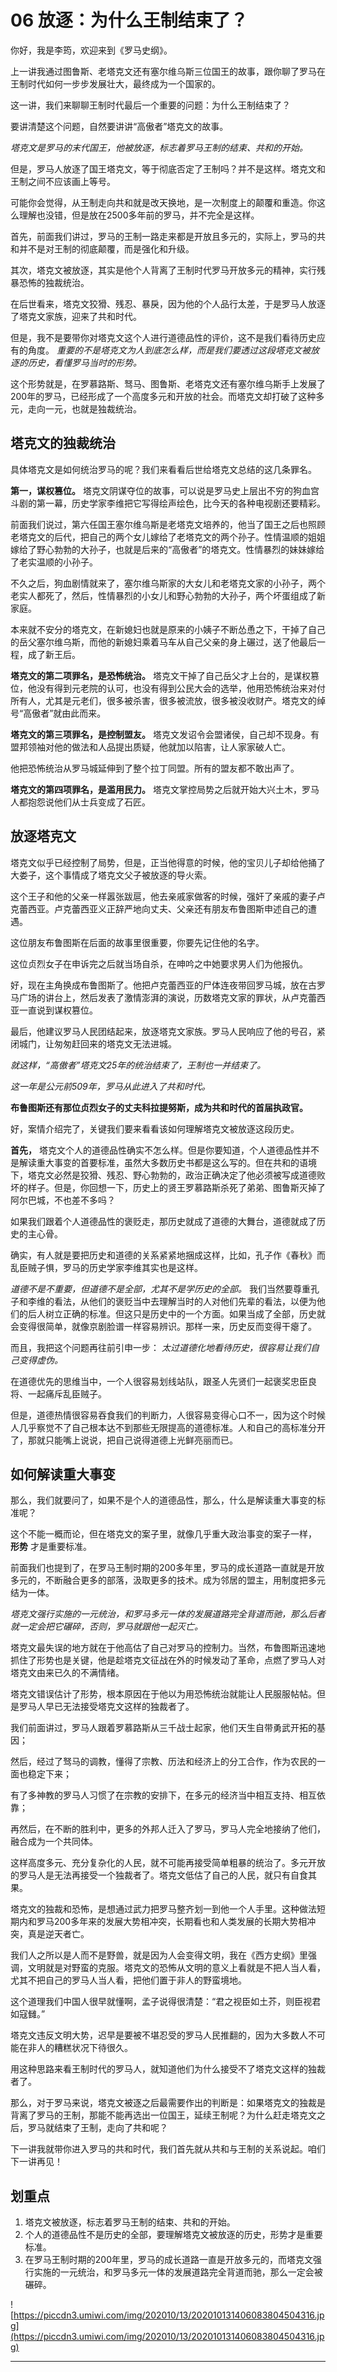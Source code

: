 # 06 放逐：为什么王制结束了？

你好，我是李筠，欢迎来到《罗马史纲》。

上一讲我通过图鲁斯、老塔克文还有塞尔维乌斯三位国王的故事，跟你聊了罗马在王制时代如何一步步发展壮大，最终成为一个国家的。

这一讲，我们来聊聊王制时代最后一个重要的问题：为什么王制结束了？

要讲清楚这个问题，自然要讲讲“高傲者”塔克文的故事。

 *塔克文是罗马的末代国王，他被放逐，标志着罗马王制的结束、共和的开始。*

但是，罗马人放逐了国王塔克文，等于彻底否定了王制吗？并不是这样。塔克文和王制之间不应该画上等号。

可能你会觉得，从王制走向共和就是改天换地，是一次制度上的颠覆和重造。你这么理解也没错，但是放在2500多年前的罗马，并不完全是这样。

首先，前面我们讲过，罗马的王制一路走来都是开放且多元的，实际上，罗马的共和并不是对王制的彻底颠覆，而是强化和升级。

其次，塔克文被放逐，其实是他个人背离了王制时代罗马开放多元的精神，实行残暴恐怖的独裁统治。

在后世看来，塔克文狡猾、残忍、暴戾，因为他的个人品行太差，于是罗马人放逐了塔克文家族，迎来了共和时代。

但是，我不是要带你对塔克文这个人进行道德品性的评价，这不是我们看待历史应有的角度。 *重要的不是塔克文为人到底怎么样，而是我们要透过这段塔克文被放逐的历史，看懂罗马当时的形势。*

这个形势就是，在罗慕路斯、驽马、图鲁斯、老塔克文还有塞尔维乌斯手上发展了200年的罗马，已经形成了一个高度多元和开放的社会。而塔克文却打破了这种多元，走向一元，也就是独裁统治。

## 塔克文的独裁统治

具体塔克文是如何统治罗马的呢？我们来看看后世给塔克文总结的这几条罪名。

 **第一，谋权篡位。** 塔克文阴谋夺位的故事，可以说是罗马史上层出不穷的狗血宫斗剧的第一幕，历史学家李维把它写得绘声绘色，比今天的各种电视剧还要精彩。

前面我们说过，第六任国王塞尔维乌斯是老塔克文培养的，他当了国王之后也照顾老塔克文的后代，把自己的两个女儿嫁给了老塔克文的两个孙子。性情温顺的姐姐嫁给了野心勃勃的大孙子，也就是后来的“高傲者”的塔克文。性情暴烈的妹妹嫁给了老实温顺的小孙子。

不久之后，狗血剧情就来了，塞尔维乌斯家的大女儿和老塔克文家的小孙子，两个老实人都死了，然后，性情暴烈的小女儿和野心勃勃的大孙子，两个坏蛋组成了新家庭。

本来就不安分的塔克文，在新媳妇也就是原来的小姨子不断怂恿之下，干掉了自己的岳父塞尔维乌斯，而他的新媳妇乘着马车从自己父亲的身上碾过，送了他最后一程，成了新王后。

 **塔克文的第二项罪名，是恐怖统治。** 塔克文干掉了自己岳父才上台的，是谋权篡位，他没有得到元老院的认可，也没有得到公民大会的选举，他用恐怖统治来对付所有人，尤其是元老们，很多被杀害，很多被流放，很多被没收财产。塔克文的绰号“高傲者”就由此而来。

 **塔克文的第三项罪名，是控制盟友。** 塔克文发诏令会盟诸侯，自己却不现身。有盟邦领袖对他的做法和人品提出质疑，他就加以陷害，让人家家破人亡。

他把恐怖统治从罗马城延伸到了整个拉丁同盟。所有的盟友都不敢出声了。

 **塔克文的第四项罪名，是滥用民力。** 塔克文掌控局势之后就开始大兴土木，罗马人都抱怨说他们从士兵变成了石匠。

## 放逐塔克文

塔克文似乎已经控制了局势，但是，正当他得意的时候，他的宝贝儿子却给他捅了大娄子，这个事情成了塔克文父子被放逐的导火索。

这个王子和他的父亲一样嚣张跋扈，他去亲戚家做客的时候，强奸了亲戚的妻子卢克蕾西亚。卢克蕾西亚义正辞严地向丈夫、父亲还有朋友布鲁图斯申述自己的遭遇。

这位朋友布鲁图斯在后面的故事里很重要，你要先记住他的名字。

这位贞烈女子在申诉完之后就当场自杀，在呻吟之中她要求男人们为他报仇。

好，现在主角换成布鲁图斯了。他把卢克蕾西亚的尸体连夜带回罗马城，放在古罗马广场的讲台上，然后发表了激情澎湃的演说，历数塔克文家的罪状，从卢克蕾西亚一直说到谋权篡位。

最后，他建议罗马人民团结起来，放逐塔克文家族。罗马人民响应了他的号召，紧闭城门，让匆匆赶回来的塔克文无法进城。

 *就这样，“高傲者”塔克文25年的统治结束了，王制也一并结束了。*

 *这一年是公元前509年，罗马从此进入了共和时代。*

 **布鲁图斯还有那位贞烈女子的丈夫科拉提努斯，成为共和时代的首届执政官。**

好，案情介绍完了，关键我们要来看看该如何理解塔克文被放逐这段历史。

 **首先，** 塔克文个人的道德品性确实不怎么样。但是你要知道，个人道德品性并不是解读重大事变的首要标准，虽然大多数历史书都是这么写的。但在共和的语境下，塔克文必然是狡猾、残忍、野心勃勃的，政治正确决定了他必须被写成道德败坏的样子。但是，你回想一下，历史上的贤王罗慕路斯杀死了弟弟、图鲁斯灭掉了阿尔巴城，不也差不多吗？

如果我们跟着个人道德品性的褒贬走，那历史就成了道德的大舞台，道德就成了历史的主心骨。

确实，有人就是要把历史和道德的关系紧紧地捆成这样，比如，孔子作《春秋》而乱臣贼子惧，罗马的历史学家李维其实也是这样。

 *道德不是不重要，但道德不是全部，尤其不是学历史的全部。* 我们当然要尊重孔子和李维的看法，从他们的褒贬当中去理解当时的人对他们先辈的看法，以便为他们的后人树立正确的标准。但这只是历史中的一个方面。如果当成了全部，历史就会变得很简单，就像京剧脸谱一样容易辨识。那样一来，历史反而变得干瘪了。

而且，我把这个问题再往前引申一步： *太过道德化地看待历史，很容易让我们自己变得虚伪。*

在道德优先的思维当中，一个人很容易划线站队，跟圣人先贤们一起褒奖忠臣良将、一起痛斥乱臣贼子。

但是，道德热情很容易吞食我们的判断力，人很容易变得心口不一，因为这个时候人几乎察觉不了自己根本达不到那些无限提高的道德标准。人和自己的高标准分开了，那就只能嘴上说说，把自己说得道德上光鲜亮丽而已。

## 如何解读重大事变

那么，我们就要问了，如果不是个人的道德品性，那么，什么是解读重大事变的标准呢？

这个不能一概而论，但在塔克文的案子里，就像几乎重大政治事变的案子一样， **形势** 才是重要标准。

前面我们也提到了，在罗马王制时期的200多年里，罗马的成长道路一直就是开放多元的，不断融合更多的部落，汲取更多的技术。成为邻居的盟主，用制度把多元结为一体。

 *塔克文强行实施的一元统治，和罗马多元一体的发展道路完全背道而驰，那么后者就一定会把它碾碎，否则，罗马就跟他一起灭亡。*

塔克文最失误的地方就在于他高估了自己对罗马的控制力。当然，布鲁图斯迅速地抓住了形势也是关键，他是趁塔克文征战在外的时候发动了革命，点燃了罗马人对塔克文由来已久的不满情绪。

塔克文错误估计了形势，根本原因在于他以为用恐怖统治就能让人民服服帖帖。但是罗马人早已无法接受塔克文这样的独裁者了。

我们前面讲过，罗马人跟着罗慕路斯从三千战士起家，他们天生自带勇武开拓的基因；

然后，经过了驽马的调教，懂得了宗教、历法和经济上的分工合作，作为农民的一面也稳定下来；

有了多神教的罗马人习惯了在宗教的安排下，在多元的经济当中相互支持、相互依靠；

再然后，在不断的胜利中，更多的外邦人迁入了罗马，罗马人完全地接纳了他们，融合成为一个共同体。

这样高度多元、充分复杂化的人民，就不可能再接受简单粗暴的统治了。多元开放的罗马人是无法再接受一个独裁者了。塔克文低估了自己的人民，就只有自食其果。

塔克文的独裁和恐怖，是想通过武力把罗马整齐划一到他一个人手里。这种做法短期内和罗马200多年来的发展大势相冲突，长期看也和人类发展的长期大势相冲突，真是逆天者亡。

我们人之所以是人而不是野兽，就是因为人会变得文明，我在《西方史纲》里强调，文明就是对野蛮的克服。塔克文的恐怖从文明的意义上看就是不把人当人看，尤其不把自己的罗马人当人看，把他们置于非人的野蛮境地。

这个道理我们中国人很早就懂啊，孟子说得很清楚：“君之视臣如土芥，则臣视君如寇雠。”

塔克文违反文明大势，迟早是要被不堪忍受的罗马人民推翻的，因为大多数人不可能在非人的糟糕状况下待很久。

用这种思路来看王制时代的罗马人，就知道他们为什么接受不了塔克文这样的独裁者了。

那么，对于罗马来说，塔克文被逐之后最需要作出的判断是：如果塔克文的独裁是背离了罗马的王制，那能不能再选出一位国王，延续王制呢？为什么赶走塔克文之后，罗马就结束了王制，走向了共和呢？

下一讲我就带你进入罗马的共和时代，我们首先就从共和与王制的关系说起。咱们下一讲再见！

## 划重点

1.  塔克文被放逐，标志着罗马王制的结束、共和的开始。
2. 个人的道德品性不是历史的全部，要理解塔克文被放逐的历史，形势才是重要标准。
3. 在罗马王制时期的200年里，罗马的成长道路一直是开放多元的，而塔克文强行实施的一元统治，和罗马多元一体的发展道路完全背道而驰，那么一定会被碾碎。


![https://piccdn3.umiwi.com/img/202010/13/202010131406083804504316.jpg](https://piccdn3.umiwi.com/img/202010/13/202010131406083804504316.jpg)

---
